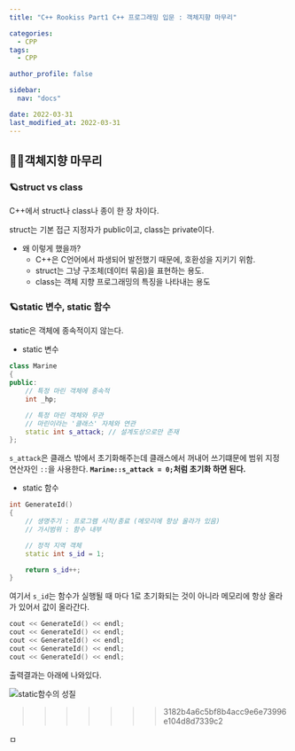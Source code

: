 ```yaml
---
title: "C++ Rookiss Part1 C++ 프로그래밍 입문 : 객체지향 마무리"

categories:
  - CPP
tags:
  - CPP

author_profile: false

sidebar:
  nav: "docs"

date: 2022-03-31
last_modified_at: 2022-03-31
---
```



## 🙇‍♀️객체지향 마무리



### 🪐struct vs class


C++에서 struct나 class나 종이 한 장 차이다.

struct는 기본 접근 지정자가 public이고, class는 private이다.

- 왜 이렇게 했을까?
  - C++은 C언어에서 파생되어 발전했기 때문에, 호환성을 지키기 위함.
  - struct는 그냥 구조체(데이터 묶음)을 표현하는 용도.
  - class는 객체 지향 프로그래밍의 특징을 나타내는 용도


### 🪐static 변수, static 함수


static은 객체에 종속적이지 않는다.

* static 변수

```cpp
class Marine
{
public:
	// 특정 마린 객체에 종속적
	int _hp;

	// 특정 마린 객체와 무관
	// 마린이라는 '클래스' 자체와 연관
	static int s_attack; // 설계도상으로만 존재
};
```

`s_attack`은 클래스 밖에서 초기화해주는데 클래스에서 꺼내어 쓰기떄문에 범위 지정 연산자인 `::`을 사용한다.
**`Marine::s_attack = 0;`처럼 초기화 하면 된다.**


* static 함수

```cpp
int GenerateId()
{
	// 생명주기 : 프로그램 시작/종료 (메모리에 항상 올라가 있음)
	// 가시범위 : 함수 내부

	// 정적 지역 객체
	static int s_id = 1;

	return s_id++;
}
```

여기서 `s_id`는 함수가 실행될 때 마다 1로 초기화되는 것이 아니라 메모리에 항상 올라가 있어서 값이 올라간다.

```cpp
cout << GenerateId() << endl;
cout << GenerateId() << endl;
cout << GenerateId() << endl;
cout << GenerateId() << endl;
cout << GenerateId() << endl;
```

출력결과는 아래에 나와있다.

![static함수의 성질](https://user-images.githubusercontent.com/86364202/160974947-738a8472-f148-4079-99a7-44212f4f9740.png)
>>>>>>> 3182b4a6c5bf8b4acc9e6e73996e104d8d7339c2

ㅁ